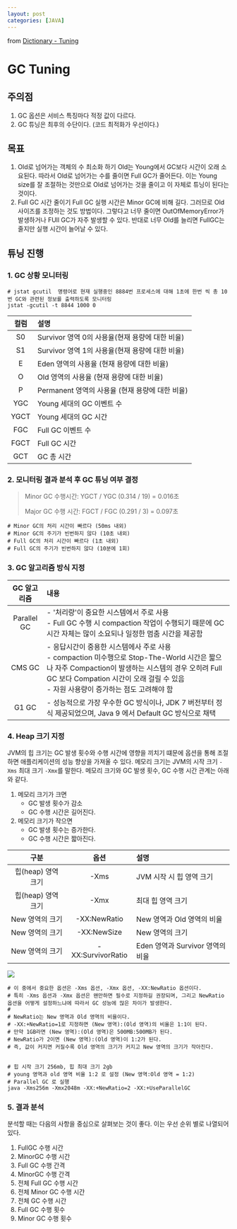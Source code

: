 ```yaml
---
layout: post
categories: [JAVA]
---
```


from [Dictionary - Tuning](https://github.com/newkayak12/Dictionary/blob/master/java/07.Tuning.md)

# GC Tuning

## 주의점 
1. GC 옵션은 서비스 특징마다 적정 값이 다르다.
2. GC 튜닝은 최후의 수단이다. (코드 최적화가 우선이다.)

## 목표
1. Old로 넘어가는 객체의 수 최소화 하기
Old는 Young에서 GC보다 시간이 오래 소요된다. 따라서 Old로 넘어가는 수를 줄이면 Full GC가 줄어든다.
이는 Young size를 잘 조절하는 것만으로 Old로 넘어가는 것을 줄이고 이 자체로 튜닝이 된다는 것이다.
2. Full GC 시간 줄이기
Full GC 실행 시간은 Minor GC에 비해 길다. 그러므로 Old 사이즈를 조정하는 것도 방법이다. 그렇다고 너무 줄이면 OutOfMemoryError가 발생하거나 FUll GC가 
자주 발생할 수 있다. 반대로 너무 Old를 늘리면 FullGC는 줄지만 실행 시간이 늘어날 수 있다.

## 튜닝 진행
### 1. GC 상황 모니터링
```shell
# jstat gcutil  명령어로 현재 실행중인 8884번 프로세스에 대해 1초에 한번 씩 총 10번 GC와 관련된 정보를 출력하도록 모니터링
jstat -gcutil -t 8844 1000 0
```

|컬럼 | 설명                                |
|:---:|:----------------------------------|
|S0  | Survivor 영역 0의 사용율(현재 용량에 대한 비율)  |
|S1 | Survivor 영역 1의 사용율(현재 용량에 대한 비율)  |
|E | Eden 영역의 사용율 (현재 용량에 대한 비율)       |
|O | Old 영역의 사용율 (현재 용량에 대한 비율)        |
|P | Permanent 영역의 사용율 (현재 용량에 대한 비율)  |
|YGC | Young 세대의 GC 이벤트 수                |
|YGCT | Young 세대의 GC 시간                   |
|FGC| Full GC 이벤트 수                     |
|FGCT | Full GC 시간                        |
|GCT| GC 총 시간                           |

### 2. 모니터링 결과 분석 후 GC 튜닝 여부 결정
   >
   > Minor GC 수행시간: YGCT / YGC (0.314 / 19) = 0.016초
   > 
   > Major GC 수행 시간: FGCT / FGC (0.291 / 3) = 0.097초
   > 

```shell
# Minor GC의 처리 시간이 빠르다 (50ms 내외)
# Minor GC의 주기가 빈번하지 않다 (10초 내외)
# Full GC의 처리 시간이 빠르다 (1초 내외)
# Full GC의 주기가 빈번하지 않다 (10분에 1회)
```

### 3. GC 알고리즘 방식 지정

|GC 알고리즘| 	내용                                                                                                                                                                        |
|:---:|:---------------------------------------------------------------------------------------------------------------------------------------------------------------------------|
|Parallel GC| - '처리량'이 중요한 시스템에서 주로 사용<br/> - Full GC 수행 시 compaction 작업이 수행되기 때문에 GC 시간 자체는 많이 소요되나 일정한 멈춤 시간을 제공함                                                                      |
|   CMS GC    | - 응답시간이 중용한 시스템에사 주로 사용 <br/> - compaction 미수행으로 Stop-The-World 시간은 짧으나 자주 Compaction이 발생하는 시스템의 경우 오히려 Full GC 보다 Compation 시간이 오래 걸릴 수 있음 <br/> - 자원 사용량이 증가하는 점도 고려해야 함 |
|  G1 GC     |                                                  - 성능적으로 가장 우수한 GC 방식이나, JDK 7 버전부터 정식 제공되었으며, Java 9 에서 Default GC 방식으로 채택|

### 4. Heap 크기 지정
JVM의 힙 크기는 GC 발생 횟수와 수행 시간에 영향을 끼치기 떄문에 옵션을 통해 조절하면 애플리케이션의 성능 향상을 가져올 수 있다. 
메모리 크기는 JVM의 시작 크기 `-Xms` 최대 크기 `-Xmx`를 말한다.
메모리 크기와 GC 발생 횟수, GC 수행 시간 관계는 아래와 같다.

1. 메모리 크기가 크면
   - GC 발생 횟수가 감소
   - GC 수행 시간은 길어진다.
2. 메모리 크기가 작으면
   - GC 발생 횟수는 증가한다.
   - GC 수행 시간은 짧아진다.

|구분|       	옵션	        |설명|
|:---:|:-----------------:|:-----|
| 힙(heap) 영역 크기 |       -Xms        | JVM 시작 시 힙 영역 크기 |
| 힙(heap) 영역 크기 |       -Xmx        |  최대 힙 영역 크기|
| New 영역의 크기	 |   -XX:NewRatio    | New 영역과 Old 영역의 비율 |
| New 영역의 크기 |    -XX:NewSize    | New 영역의 크기 |
| New 영역의 크기 | -XX:SurvivorRatio | Eden 영역과 Survivor 영역의 비율 |

![](/assets/imgGCTuning.png)

```shell
# 이 중에서 중요한 옵션은 -Xms 옵션, -Xmx 옵션, -XX:NewRatio 옵션이다.
# 특히 -Xms 옵션과 -Xmx 옵션은 왠만하면 필수로 지정하길 권장되며, 그리고 NewRatio 옵션을 어떻게 설정하느냐에 따라서 GC 성능에 많은 차이가 발생한다.
# 
# NewRatio는 New 영역과 Old 영역의 비율이다. 
# -XX:+NewRatio=1로 지정하면 (New 영역):(Old 영역)의 비율은 1:1이 된다. 
# 만약 1GB라면 (New 영역):(Old 영역)은 500MB:500MB가 된다. 
# NewRatio가 2이면 (New 영역):(Old 영역)이 1:2가 된다. 
# 즉, 값이 커지면 커질수록 Old 영역의 크기가 커지고 New 영역의 크기가 작아진다.


# 힙 시작 크기 256mb, 힙 최대 크기 2gb
# young 영역과 old 영역 비율 1:2 로 설정 (New 영역:Old 영역 = 1:2)
# Parallel GC 로 실행
java -Xms256m -Xmx2048m -XX:+NewRatio=2 -XX:+UseParallelGC
```

### 5. 결과 분석
분석할 때는 다음의 사항을 중심으로 살펴보는 것이 좋다. 이는 우선 순위 별로 나열되어 있다.

1. FullGC 수행 시간
2. MinorGC 수행 시간
3. Full GC 수행 간격
4. MinorGC 수행 간격
5. 전체 Full GC 수행 시간
6. 전체 Minor GC 수행 시간
7. 전체 GC 수행 시간
8. Full GC 수행 횟수
9. Minor GC 수행 횟수

